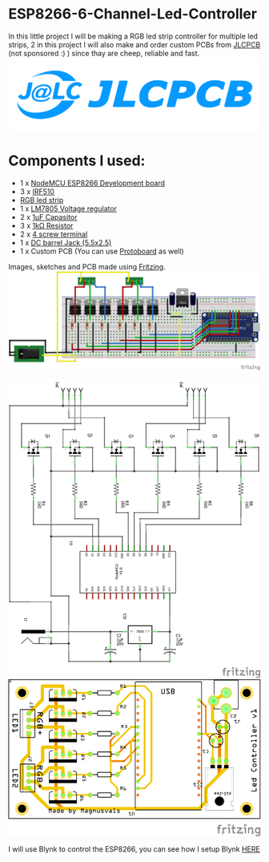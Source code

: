 # ESP8266-6-Channel-Led-Controller

In this little project I will be making a RGB led strip controller for multiple led strips, 2 in this project
I will also make and order custom PCBs from [JLCPCB](https://jlcpcb.com/) (not sponsored :) ) since thay are cheep, reliable and fast.
<img src="img/jlcpcb.png" width="500">

# Components I used:
* 1 x [NodeMCU ESP8266 Development board](https://www.ebay.com/sch/i.html?_from=R40&_trksid=m570.l1313&_nkw=nodemcu+esp8266+esp-12+v3&_sacat=65507&LH_TitleDesc=0&_osacat=65507&_odkw=nodemcu+esp8266+esp-12)
* 3 x [IRF510](https://www.ebay.com/sch/i.html?_from=R40&_trksid=m570.l1313&_nkw=irf510&_sacat=0&LH_TitleDesc=0&_osacat=0&_odkw=irf510n)
* [RGB led strip](https://www.ebay.com/sch/i.html?_from=R40&_trksid=m570.l1313&_nkw=5050+SMD+600+LED+RGB+&_sacat=0&LH_TitleDesc=0&_osacat=0&_odkw=2+x+5M+10M+5050+SMD+600+LED+RGB+Flexible+Strip+Light+Car+Auto+DC+12V+ED)
* 1 x [LM7805 Voltage regulator](https://www.ebay.com/sch/i.html?_from=R40&_trksid=m570.l1313&_nkw=lm7805cv&_sacat=0&LH_TitleDesc=0&_osacat=0&_odkw=lm7805)
* 2 x [1μF Capasitor](https://www.ebay.com/sch/i.html?_nkw=1uf+capacitor+electrolytic&_sop=15)
* 3 x [1kΩ Resistor](https://www.ebay.com/sch/i.html?_from=R40&_trksid=m570.l1313&_nkw=1k+resistor&_sacat=0)
* 2 x [4 screw terminal](https://www.ebay.com/sch/i.html?_from=R40&_nkw=4p+2.54mm+screw+terminal&_sacat=0&rt=nc&LH_BIN=1)
* 1 x [DC barrel Jack (5.5x2.5)](https://www.ebay.com/sch/i.html?_from=R40&_trksid=m570.l1313&_nkw=DC+Power+Jack+supply+socket+2.5mm+Female+PCB&_sacat=0)
* 1 x Custom PCB (You can use [Protoboard](https://www.ebay.com/sch/i.html?_from=R40&_trksid=m570.l1313&_nkw=protoboard+dot&_sacat=0&LH_TitleDesc=0&_osacat=0&_odkw=protoboard) as well)

Images, sketches and PCB made using [Fritzing](https://fritzing.org/home/).
<img src="img/esp8266 6 channel led controlelr_bb.png" width="700">

<img src="img/esp8266 6 channel led controlelr_schem.png" width="700">

<img src="img/pcb.png" width="700">


I will use Blynk to control the ESP8266, you can see how I setup Blynk [HERE](https://github.com/Magnusvals/ESP8266-Web-controlled-RGB-ledstrip-using-BLYNK)
